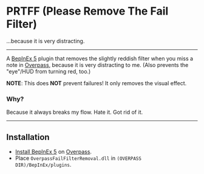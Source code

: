 # PRTFF (Please Remove The Fail Filter)
...because it is very distracting.

---

A [BepInEx 5](https://github.com/BepInEx/BepInEx) plugin that removes the slightly reddish filter when you miss a note in [Overpass](https://store.steampowered.com/app/773740/Overpass/), because it is very distracting to me. (Also prevents the "eye"/HUD from turning red, too.)

**NOTE**: This does __**NOT**__ prevent failures! It only removes the visual effect.

### Why?
Because it always breaks my flow. Hate it. Got rid of it.

---

## Installation
* [Install BepInEx 5](https://docs.bepinex.dev/articles/user_guide/installation/index.html) on [Overpass](https://store.steampowered.com/app/773740/Overpass/).
* Place `OverpassFailFilterRemoval.dll` in `(OVERPASS DIR)/BepInEx/plugins`.
